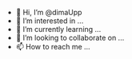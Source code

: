 - 👋 Hi, I’m @dimaUpp
- 👀 I’m interested in ...
- 🌱 I’m currently learning ...
- 💞️ I’m looking to collaborate on ...
- 📫 How to reach me ...

<!---
dimaUpp/dimaUpp is a ✨ special ✨ repository because its `README.md` (this file) appears on your GitHub profile.
You can click the Preview link to take a look at your changes.
--->
